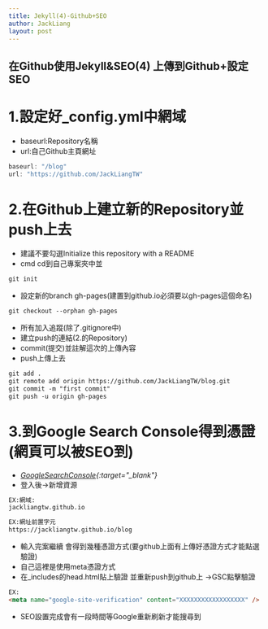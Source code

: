 ```yaml
---
title: Jekyll(4)-Github+SEO
author: JackLiang
layout: post
---
```

<h2>在Github使用Jekyll&SEO(4) 上傳到Github+設定SEO</h2>


# 1.設定好_config.yml中網域
* baseurl:Repository名稱
* url:自己Github主頁網址

```js
baseurl: "/blog" 
url: "https://github.com/JackLiangTW"
```
# 2.在Github上建立新的Repository並push上去
* 建議不要勾選Initialize this repository with a README
* cmd cd到自己專案夾中並
```html
git init
```
* 設定新的branch gh-pages(建置到github.io必須要以gh-pages這個命名)
```html
git checkout --orphan gh-pages
```
* 所有加入追蹤(除了.gitignore中)
* 建立push的連結(2.的Repository)
* commit(提交)並註解這次的上傳內容
* push上傳上去
```html
git add .
git remote add origin https://github.com/JackLiangTW/blog.git
git commit -m "first commit"
git push -u origin gh-pages
```

# 3.到Google Search Console得到憑證(網頁可以被SEO到)
* *[GoogleSearchConsole](https://search.google.com/search-console/about){:target="_blank"}*
* 登入後->新增資源

```html
EX:網域:
jackliangtw.github.io

EX:網址前置字元
https://jackliangtw.github.io/blog
```

* 輸入完案繼續 會得到幾種憑證方式(要github上面有上傳好憑證方式才能點選驗證)
* 自己這裡是使用meta憑證方式 
* 在_includes的head.html貼上驗證<meta> 並重新push到github上 ->GSC點擊驗證

```html
EX:
<meta name="google-site-verification" content="XXXXXXXXXXXXXXXXXX" />
```
* SEO設置完成會有一段時間等Google重新刷新才能搜尋到
